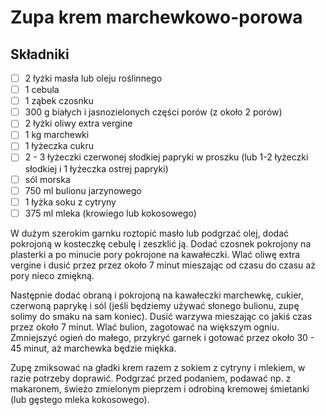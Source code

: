 # Zupa krem marchewkowo-porowa

## Składniki

* [ ] 2 łyżki masła lub oleju roślinnego
* [ ] 1 cebula
* [ ] 1 ząbek czosnku
* [ ] 300 g białych i jasnozielonych części porów (z około 2 porów)
* [ ] 2 łyżki oliwy extra vergine
* [ ] 1 kg marchewki
* [ ] 1 łyżeczka cukru
* [ ] 2 - 3 łyżeczki czerwonej słodkiej papryki w proszku (lub 1-2 łyżeczki słodkiej i 1 łyżeczka ostrej papryki)
* [ ] sól morska
* [ ] 750 ml bulionu jarzynowego
* [ ] 1 łyżka soku z cytryny
* [ ] 375 ml mleka (krowiego lub kokosowego)

W dużym szerokim garnku roztopić masło lub podgrzać olej, dodać pokrojoną w kosteczkę cebulę i zeszklić ją. Dodać czosnek pokrojony na plasterki a po minucie pory pokrojone na kawałeczki. Wlać oliwę extra vergine i dusić przez przez około 7 minut mieszając od czasu do czasu aż pory nieco zmiękną.

Następnie dodać obraną i pokrojoną na kawałeczki marchewkę, cukier, czerwoną paprykę i sól (jeśli będziemy używać słonego bulionu, zupę solimy do smaku na sam koniec). Dusić warzywa mieszając co jakiś czas przez około 7 minut. Wlać bulion, zagotować na większym ogniu. Zmniejszyć ogień do małego, przykryć garnek i gotować przez około 30 - 45 minut, aż marchewka będzie miękka.

Zupę zmiksować na gładki krem razem z sokiem z cytryny i mlekiem, w razie potrzeby doprawić. Podgrzać przed podaniem, podawać np. z makaronem, świeżo zmielonym pieprzem i odrobiną kremowej śmietanki (lub gęstego mleka kokosowego).
